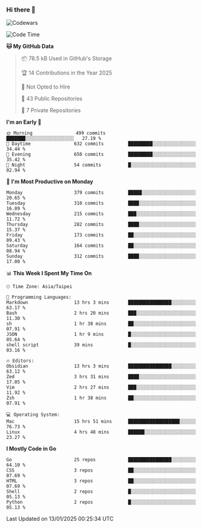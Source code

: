 ### Hi there 👋

![Codewars](https://www.codewars.com/users/omegaatt36/badges/small)

<!--START_SECTION:waka-->
![Code Time](http://img.shields.io/badge/Code%20Time-2%2C976%20hrs%208%20mins-blue)

**🐱 My GitHub Data** 

> 📦 78.5 kB Used in GitHub's Storage 
 > 
> 🏆 14 Contributions in the Year 2025
 > 
> 🚫 Not Opted to Hire
 > 
> 📜 43 Public Repositories 
 > 
> 🔑 7 Private Repositories 
 > 
**I'm an Early 🐤** 

```text
🌞 Morning                499 commits         ███████░░░░░░░░░░░░░░░░░░   27.19 % 
🌆 Daytime                632 commits         █████████░░░░░░░░░░░░░░░░   34.44 % 
🌃 Evening                650 commits         █████████░░░░░░░░░░░░░░░░   35.42 % 
🌙 Night                  54 commits          █░░░░░░░░░░░░░░░░░░░░░░░░   02.94 % 
```
📅 **I'm Most Productive on Monday** 

```text
Monday                   379 commits         █████░░░░░░░░░░░░░░░░░░░░   20.65 % 
Tuesday                  310 commits         ████░░░░░░░░░░░░░░░░░░░░░   16.89 % 
Wednesday                215 commits         ███░░░░░░░░░░░░░░░░░░░░░░   11.72 % 
Thursday                 282 commits         ████░░░░░░░░░░░░░░░░░░░░░   15.37 % 
Friday                   173 commits         ██░░░░░░░░░░░░░░░░░░░░░░░   09.43 % 
Saturday                 164 commits         ██░░░░░░░░░░░░░░░░░░░░░░░   08.94 % 
Sunday                   312 commits         ████░░░░░░░░░░░░░░░░░░░░░   17.00 % 
```


📊 **This Week I Spent My Time On** 

```text
🕑︎ Time Zone: Asia/Taipei

💬 Programming Languages: 
Markdown                 13 hrs 3 mins       ████████████████░░░░░░░░░   63.17 % 
Bash                     2 hrs 20 mins       ███░░░░░░░░░░░░░░░░░░░░░░   11.30 % 
sh                       1 hr 38 mins        ██░░░░░░░░░░░░░░░░░░░░░░░   07.91 % 
JSON                     1 hr 9 mins         █░░░░░░░░░░░░░░░░░░░░░░░░   05.64 % 
shell script             39 mins             █░░░░░░░░░░░░░░░░░░░░░░░░   03.16 % 

🔥 Editors: 
Obsidian                 13 hrs 3 mins       ████████████████░░░░░░░░░   63.12 % 
Zed                      3 hrs 31 mins       ████░░░░░░░░░░░░░░░░░░░░░   17.05 % 
Vim                      2 hrs 27 mins       ███░░░░░░░░░░░░░░░░░░░░░░   11.92 % 
Zsh                      1 hr 38 mins        ██░░░░░░░░░░░░░░░░░░░░░░░   07.91 % 

💻 Operating System: 
Mac                      15 hrs 51 mins      ███████████████████░░░░░░   76.73 % 
Linux                    4 hrs 48 mins       ██████░░░░░░░░░░░░░░░░░░░   23.27 % 
```

**I Mostly Code in Go** 

```text
Go                       25 repos            ████████████████░░░░░░░░░   64.10 % 
CSS                      3 repos             ██░░░░░░░░░░░░░░░░░░░░░░░   07.69 % 
HTML                     3 repos             ██░░░░░░░░░░░░░░░░░░░░░░░   07.69 % 
Shell                    2 repos             █░░░░░░░░░░░░░░░░░░░░░░░░   05.13 % 
Python                   2 repos             █░░░░░░░░░░░░░░░░░░░░░░░░   05.13 % 
```




 Last Updated on 13/01/2025 00:25:34 UTC
<!--END_SECTION:waka-->

<!--
**omegaatt36/omegaatt36** is a ✨ _special_ ✨ repository because its `README.md` (this file) appears on your GitHub profile.

Here are some ideas to get you started:

- 🔭 I’m currently working on ...
- 🌱 I’m currently learning ...
- 👯 I’m looking to collaborate on ...
- 🤔 I’m looking for help with ...
- 💬 Ask me about ...
- 📫 How to reach me: ...
- 😄 Pronouns: ...
- ⚡ Fun fact: ...
-->
